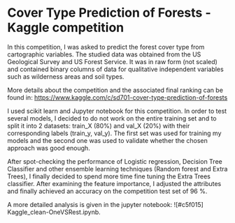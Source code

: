 # Cover Type Prediction of Forests - Kaggle competition

In this competition, I was asked to predict the forest cover type from cartographic variables. The studied data was obtained from the US Geological Survey and US Forest Service. It was in raw form (not scaled) and contained binary columns of data for qualitative independent variables such as wilderness areas and soil types.

More details about the competition and the associated final ranking can be found in:
https://www.kaggle.com/c/sd701-cover-type-prediction-of-forests


I used scikit learn and Jupyter notebook for this competition. In order to test several models, I decided to do not work on the entire training set and to split it into 2 datasets: train_X (80%) and val_X (20%) with their corresponding labels (train_y, val_y). The first set was used for training my models and the second one was used to validate whether the chosen approach was good enough.

After spot-checking the performance of Logistic regression, Decision Tree Classifier and other ensemble learning techniques (Random forest and Extra Trees), I finally decided to spend more time fine tuning the Extra Trees classifier. After examining the feature importance, I adjusted the attributes and finally achieved an accuracy on the competition test set of 96 %. 

A more detailed analysis is given in the jupyter notebook: ![#c5f015] Kaggle_clean-OneVSRest.ipynb.
